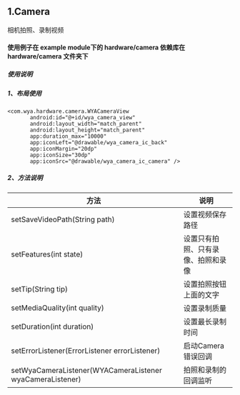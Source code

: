 ## 1.Camera
相机拍照、录制视频
#### 使用例子在 example module下的 hardware/camera 依赖库在hardware/camera 文件夹下
##### 使用说明
#####  1、布局使用
    <com.wya.hardware.camera.WYACameraView
           android:id="@+id/wya_camera_view"
           android:layout_width="match_parent"
           android:layout_height="match_parent"
           app:duration_max="10000"
           app:iconLeft="@drawable/wya_camera_ic_back"
           app:iconMargin="20dp"
           app:iconSize="30dp"
           app:iconSrc="@drawable/wya_camera_ic_camera" />

#####  2、方法说明
方法|说明
---|---
setSaveVideoPath(String path)|设置视频保存路径
setFeatures(int state)|设置只有拍照、只有录像、拍照和录像
setTip(String tip)|设置拍照按钮上面的文字
setMediaQuality(int quality)|设置录制质量
setDuration(int duration)|设置最长录制时间
setErrorListener(ErrorListener errorListener)|启动Camera错误回调
setWyaCameraListener(WYACameraListener wyaCameraListener)|拍照和录制的回调监听
